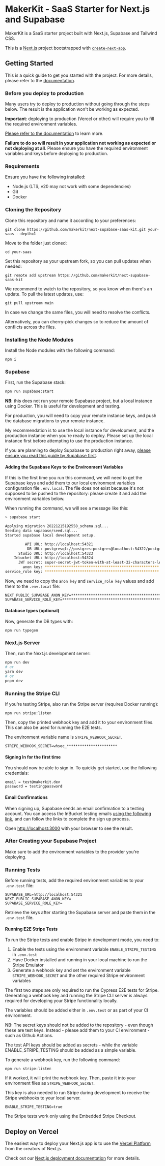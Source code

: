 # MakerKit - SaaS Starter for Next.js and Supabase

MakerKit is a SaaS starter project built with Next.js, Supabase and Tailwind CSS.

This is a [Next.js](https://nextjs.org/) project bootstrapped with [`create-next-app`](https://github.com/vercel/next.js/tree/canary/packages/create-next-app).

## Getting Started

This is a quick guide to get you started with the project. For more details, 
please refer to the [documentation](https://makerkit.dev/docs/next-supabase/introduction).

### Before you deploy to production

Many users try to deploy to production without going through the steps below.
The result is the application won't be working as expected.

**Important**: deploying to production (Vercel or other) will require you to 
fill the required environment variables. 

[Please refer to the documentation](https://makerkit.dev/docs/next-supabase/going-to-production-overview) to 
learn more.

**Failure to do so will result in your application not working as expected 
or not deploying at all**. Please ensure you have the required environment 
variables and keys before deploying to production.

### Requirements

Ensure you have the following installed:

- Node.js (LTS, v20 may not work with some dependencies)
- Git
- Docker

### Cloning the Repository

Clone this repository and name it according to your preferences:

```
git clone https://github.com/makerkit/next-supabase-saas-kit.git your-saas --depth=1
```

Move to the folder just cloned:

```
cd your-saas
```

Set this repository as your upstream fork, so you can
pull updates when needed:

```
git remote add upstream https://github.com/makerkit/next-supabase-saas-kit
```

We recommend to watch to the repository, so you know when there's an update.
To pull the latest updates, use:

```
git pull upstream main
```

In case we change the same files, you will need to resolve the conflicts.

Alternatively, you can cherry-pick changes so to reduce the amount of
conflicts across the files.

### Installing the Node Modules

Install the Node modules with the following command:

```
npm i
```

### Supabase

First, run the Supabase stack:

```bash
npm run supabase:start
```

**NB**: this does not run your remote Supabase project, but a local instance
using Docker. This is useful for development and testing.

For production,
you will need to copy your remote instance keys, and push the database
migrations to your remote instance.

My recommendation is to use the local instance for development, and the
production instance when you're ready to deploy. Please set up the local
instance first before attempting to use the production instance.

If you are planning to deploy Supabase to production right away, [please ensure you read this guide by Supabase first](https://supabase.com/docs/guides/cli/local-development#link-your-project).

#### Adding the Supabase Keys to the Environment Variables

If this is the first time you run this command, we will need to get the 
Supabase keys and add them to our local environment variables configuration 
file `.env.local`. The file does not exist because it's not supposed to be 
pushed to the repository: please create it and add the environment variables 
below.

When running the command, we will see a message like this:

```bash
> supabase start

Applying migration 20221215192558_schema.sql...
Seeding data supabase/seed.sql...
Started supabase local development setup.

         API URL: http://localhost:54321
          DB URL: postgresql://postgres:postgres@localhost:54322/postgres
      Studio URL: http://localhost:54323
    Inbucket URL: http://localhost:54324
      JWT secret: super-secret-jwt-token-with-at-least-32-characters-long
        anon key: ****************************************************
service_role key: ****************************************************
```

Now, we need to copy the `anon key` and `service_role key` values and add 
them to the `.env.local` file:

```
NEXT_PUBLIC_SUPABASE_ANON_KEY=****************************************************
SUPABASE_SERVICE_ROLE_KEY=****************************************************
```

#### Database types (optional)

Now, generate the DB types with:

```
npm run typegen
```

### Next.js Server

Then, run the Next.js development server:

```bash
npm run dev
# or
yarn dev
# or
pnpm dev
```

### Running the Stripe CLI

If you're testing Stripe, also run the Stripe server (requires Docker running):

```
npm run stripe:listen
```

Then, copy the printed webhook key and add it to your environment files.
This can also be used for running the E2E tests.

The environment variable name is `STRIPE_WEBHOOK_SECRET`.

```
STRIPE_WEBHOOK_SECRET=whsec_***********************
```

#### Signing In for the first time

You should now be able to sign in. To quickly get started, use the following credentials:

```
email = test@makerkit.dev
password = testingpassword
```

#### Email Confirmations

When signing up, Supabase sends an email confirmation to a testing account. You can access the InBucket testing emails [using the following link](http://localhost:54324/monitor), and can follow the links to complete the sign up process.

Open [http://localhost:3000](http://localhost:3000) with your browser to see the result.

### After Creating your Supabase Project

Make sure to add the environment variables to the provider you're deploying.

### Running Tests

Before running tests, add the required environment variables to your `.env.test` file:

```
SUPABASE_URL=http://localhost:54321
NEXT_PUBLIC_SUPABASE_ANON_KEY=
SUPABASE_SERVICE_ROLE_KEY=
```

Retrieve the keys after starting the Supabase server and paste them in the `.env.test` file.

#### Running E2E Stripe Tests

To run the Stripe tests and enable Stripe in development mode, you need to:

1. Enable the tests using the environment variable `ENABLE_STRIPE_TESTING` in
   `.env.test`
2. Have Docker installed and running in your local machine to run the Stripe
   Emulator
3. Generate a webhook key and set the environment variable
   `STRIPE_WEBHOOK_SECRET` and the other required Stripe environment variables

The first two steps are only required to run the Cypress E2E tests for
Stripe. Generating a webhook key and running the Stripe CLI server is
always required for developing your Stripe functionality locally.

The variables should be added either in `.env.test` or as part of your CI 
environment. 

NB: The secret keys should not be added to the repository - even 
though these are test keys. Instead - please add them to your CI 
environment - such as Github Actions.

The test API keys should be added as secrets - while the variable 
ENABLE_STRIPE_TESTING should be added as a simple variable.

To generate a webhook key, run the following command:

```
npm run stripe:listen
```

If it worked, it will print the webhook key. Then, paste it into
your environment files as `STRIPE_WEBHOOK_SECRET`.

This key is also needed to run Stripe during development to receive the
Stripe webhooks to your local server.

```
ENABLE_STRIPE_TESTING=true
```

The Stripe tests work only using the Embedded Stripe Checkout.

## Deploy on Vercel

The easiest way to deploy your Next.js app is to use the [Vercel Platform](https://vercel.com/new?utm_medium=default-template&filter=next.js&utm_source=create-next-app&utm_campaign=create-next-app-readme) from the creators of Next.js.

Check out our [Next.js deployment documentation](https://nextjs.org/docs/deployment) for more details.
